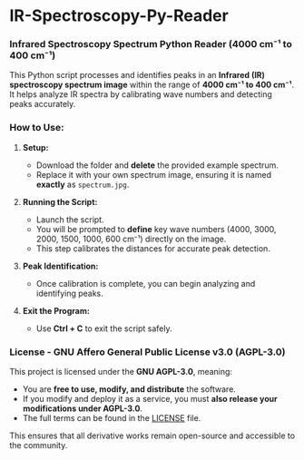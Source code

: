 # IR-Spectroscopy-Py-Reader

### **Infrared Spectroscopy Spectrum Python Reader (4000 cm⁻¹ to 400 cm⁻¹)**  

This Python script processes and identifies peaks in an **Infrared (IR) spectroscopy spectrum image** within the range of **4000 cm⁻¹ to 400 cm⁻¹**. It helps analyze IR spectra by calibrating wave numbers and detecting peaks accurately.  

### **How to Use:**  

1. **Setup:**  
   - Download the folder and **delete** the provided example spectrum.  
   - Replace it with your own spectrum image, ensuring it is named **exactly** as `spectrum.jpg`.  

2. **Running the Script:**  
   - Launch the script.  
   - You will be prompted to **define** key wave numbers (4000, 3000, 2000, 1500, 1000, 600 cm⁻¹) directly on the image.  
   - This step calibrates the distances for accurate peak detection.  

3. **Peak Identification:**  
   - Once calibration is complete, you can begin analyzing and identifying peaks.  

4. **Exit the Program:**  
   - Use **Ctrl + C** to exit the script safely.  

### **License - GNU Affero General Public License v3.0 (AGPL-3.0)**  

This project is licensed under the **GNU AGPL-3.0**, meaning:  
- You are **free to use, modify, and distribute** the software.  
- If you modify and deploy it as a service, you must **also release your modifications under AGPL-3.0**.  
- The full terms can be found in the [LICENSE](LICENSE) file.  

This ensures that all derivative works remain open-source and accessible to the community.
